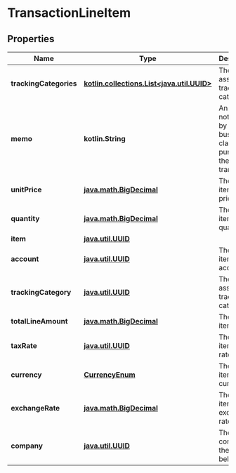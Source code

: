 
# TransactionLineItem

## Properties
Name | Type | Description | Notes
------------ | ------------- | ------------- | -------------
**trackingCategories** | [**kotlin.collections.List&lt;java.util.UUID&gt;**](java.util.UUID.md) | The line&#39;s associated tracking categories. | 
**memo** | **kotlin.String** | An internal note used by the business to clarify purpose of the transaction. |  [optional]
**unitPrice** | [**java.math.BigDecimal**](java.math.BigDecimal.md) | The line item&#39;s unit price. |  [optional]
**quantity** | [**java.math.BigDecimal**](java.math.BigDecimal.md) | The line item&#39;s quantity. |  [optional]
**item** | [**java.util.UUID**](java.util.UUID.md) |  |  [optional]
**account** | [**java.util.UUID**](java.util.UUID.md) | The line item&#39;s account. |  [optional]
**trackingCategory** | [**java.util.UUID**](java.util.UUID.md) | The line&#39;s associated tracking category. |  [optional]
**totalLineAmount** | [**java.math.BigDecimal**](java.math.BigDecimal.md) | The line item&#39;s total. |  [optional]
**taxRate** | [**java.util.UUID**](java.util.UUID.md) | The line item&#39;s tax rate. |  [optional]
**currency** | [**CurrencyEnum**](CurrencyEnum.md) | The line item&#39;s currency. |  [optional]
**exchangeRate** | [**java.math.BigDecimal**](java.math.BigDecimal.md) | The line item&#39;s exchange rate. |  [optional]
**company** | [**java.util.UUID**](java.util.UUID.md) | The company the line belongs to. |  [optional]



